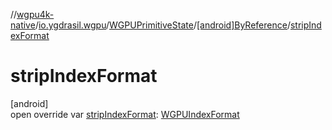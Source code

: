//[wgpu4k-native](../../../../index.md)/[io.ygdrasil.wgpu](../../index.md)/[WGPUPrimitiveState](../index.md)/[[android]ByReference](index.md)/[stripIndexFormat](strip-index-format.md)

# stripIndexFormat

[android]\
open override var [stripIndexFormat](strip-index-format.md): [WGPUIndexFormat](../../-w-g-p-u-index-format/index.md)